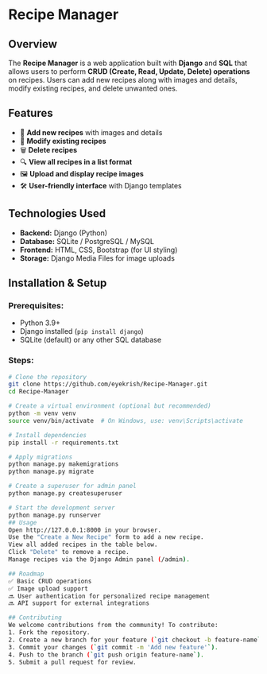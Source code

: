 # Recipe Manager

## Overview
The **Recipe Manager** is a web application built with **Django** and **SQL** that allows users to perform **CRUD (Create, Read, Update, Delete) operations** on recipes. Users can add new recipes along with images and details, modify existing recipes, and delete unwanted ones.

## Features
- 📌 **Add new recipes** with images and details
- 📝 **Modify existing recipes**
- 🗑️ **Delete recipes**
- 🔍 **View all recipes in a list format**
- 🖼️ **Upload and display recipe images**
- 🛠️ **User-friendly interface** with Django templates

## Technologies Used
- **Backend:** Django (Python)
- **Database:** SQLite / PostgreSQL / MySQL
- **Frontend:** HTML, CSS, Bootstrap (for UI styling)
- **Storage:** Django Media Files for image uploads

## Installation & Setup

### Prerequisites:
- Python 3.9+
- Django installed (`pip install django`)
- SQLite (default) or any other SQL database

### Steps:
```sh
# Clone the repository
git clone https://github.com/eyekrish/Recipe-Manager.git
cd Recipe-Manager

# Create a virtual environment (optional but recommended)
python -m venv venv
source venv/bin/activate  # On Windows, use: venv\Scripts\activate

# Install dependencies
pip install -r requirements.txt

# Apply migrations
python manage.py makemigrations
python manage.py migrate

# Create a superuser for admin panel
python manage.py createsuperuser

# Start the development server
python manage.py runserver
## Usage
Open http://127.0.0.1:8000 in your browser.
Use the "Create a New Recipe" form to add a new recipe.
View all added recipes in the table below.
Click "Delete" to remove a recipe.
Manage recipes via the Django Admin panel (/admin).

## Roadmap
✅ Basic CRUD operations
✅ Image upload support
🔜 User authentication for personalized recipe management
🔜 API support for external integrations

## Contributing
We welcome contributions from the community! To contribute:
1. Fork the repository.
2. Create a new branch for your feature (`git checkout -b feature-name`).
3. Commit your changes (`git commit -m 'Add new feature'`).
4. Push to the branch (`git push origin feature-name`).
5. Submit a pull request for review.


